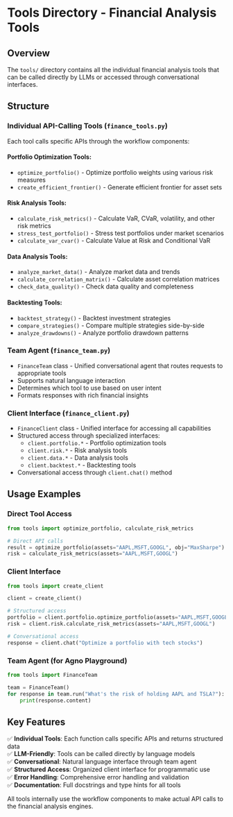 # Tools Directory - Financial Analysis Tools

## Overview
The `tools/` directory contains all the individual financial analysis tools that can be called directly by LLMs or accessed through conversational interfaces.

## Structure

### Individual API-Calling Tools (`finance_tools.py`)
Each tool calls specific APIs through the workflow components:

#### Portfolio Optimization Tools:
- `optimize_portfolio()` - Optimize portfolio weights using various risk measures
- `create_efficient_frontier()` - Generate efficient frontier for asset sets

#### Risk Analysis Tools:
- `calculate_risk_metrics()` - Calculate VaR, CVaR, volatility, and other risk metrics
- `stress_test_portfolio()` - Stress test portfolios under market scenarios
- `calculate_var_cvar()` - Calculate Value at Risk and Conditional VaR

#### Data Analysis Tools:
- `analyze_market_data()` - Analyze market data and trends
- `calculate_correlation_matrix()` - Calculate asset correlation matrices
- `check_data_quality()` - Check data quality and completeness

#### Backtesting Tools:
- `backtest_strategy()` - Backtest investment strategies
- `compare_strategies()` - Compare multiple strategies side-by-side
- `analyze_drawdowns()` - Analyze portfolio drawdown patterns

### Team Agent (`finance_team.py`)
- `FinanceTeam` class - Unified conversational agent that routes requests to appropriate tools
- Supports natural language interaction
- Determines which tool to use based on user intent
- Formats responses with rich financial insights

### Client Interface (`finance_client.py`)
- `FinanceClient` class - Unified interface for accessing all capabilities
- Structured access through specialized interfaces:
  - `client.portfolio.*` - Portfolio optimization tools
  - `client.risk.*` - Risk analysis tools  
  - `client.data.*` - Data analysis tools
  - `client.backtest.*` - Backtesting tools
- Conversational access through `client.chat()` method

## Usage Examples

### Direct Tool Access
```python
from tools import optimize_portfolio, calculate_risk_metrics

# Direct API calls
result = optimize_portfolio(assets="AAPL,MSFT,GOOGL", obj="MaxSharpe")
risk = calculate_risk_metrics(assets="AAPL,MSFT,GOOGL")
```

### Client Interface
```python
from tools import create_client

client = create_client()

# Structured access
portfolio = client.portfolio.optimize_portfolio(assets="AAPL,MSFT,GOOGL")
risk = client.risk.calculate_risk_metrics(assets="AAPL,MSFT,GOOGL")

# Conversational access
response = client.chat("Optimize a portfolio with tech stocks")
```

### Team Agent (for Agno Playground)
```python
from tools import FinanceTeam

team = FinanceTeam()
for response in team.run("What's the risk of holding AAPL and TSLA?"):
    print(response.content)
```

## Key Features

✅ **Individual Tools**: Each function calls specific APIs and returns structured data  
✅ **LLM-Friendly**: Tools can be called directly by language models  
✅ **Conversational**: Natural language interface through team agent  
✅ **Structured Access**: Organized client interface for programmatic use  
✅ **Error Handling**: Comprehensive error handling and validation  
✅ **Documentation**: Full docstrings and type hints for all tools  

All tools internally use the workflow components to make actual API calls to the financial analysis engines.
